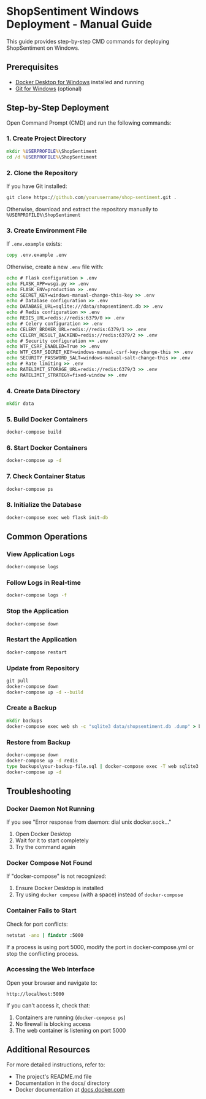 # ShopSentiment Windows Deployment - Manual Guide

This guide provides step-by-step CMD commands for deploying ShopSentiment on Windows.

## Prerequisites

- [Docker Desktop for Windows](https://www.docker.com/products/docker-desktop) installed and running
- [Git for Windows](https://git-scm.com/download/win) (optional)

## Step-by-Step Deployment

Open Command Prompt (CMD) and run the following commands:

### 1. Create Project Directory

```cmd
mkdir %USERPROFILE%\ShopSentiment
cd /d %USERPROFILE%\ShopSentiment
```

### 2. Clone the Repository

If you have Git installed:

```cmd
git clone https://github.com/yourusername/shop-sentiment.git .
```

Otherwise, download and extract the repository manually to `%USERPROFILE%\ShopSentiment`

### 3. Create Environment File

If `.env.example` exists:

```cmd
copy .env.example .env
```

Otherwise, create a new `.env` file with:

```cmd
echo # Flask configuration > .env
echo FLASK_APP=wsgi.py >> .env
echo FLASK_ENV=production >> .env
echo SECRET_KEY=windows-manual-change-this-key >> .env
echo # Database configuration >> .env
echo DATABASE_URL=sqlite:///data/shopsentiment.db >> .env
echo # Redis configuration >> .env
echo REDIS_URL=redis://redis:6379/0 >> .env
echo # Celery configuration >> .env
echo CELERY_BROKER_URL=redis://redis:6379/1 >> .env
echo CELERY_RESULT_BACKEND=redis://redis:6379/2 >> .env
echo # Security configuration >> .env
echo WTF_CSRF_ENABLED=True >> .env
echo WTF_CSRF_SECRET_KEY=windows-manual-csrf-key-change-this >> .env
echo SECURITY_PASSWORD_SALT=windows-manual-salt-change-this >> .env
echo # Rate limiting >> .env
echo RATELIMIT_STORAGE_URL=redis://redis:6379/3 >> .env
echo RATELIMIT_STRATEGY=fixed-window >> .env
```

### 4. Create Data Directory

```cmd
mkdir data
```

### 5. Build Docker Containers

```cmd
docker-compose build
```

### 6. Start Docker Containers

```cmd
docker-compose up -d
```

### 7. Check Container Status

```cmd
docker-compose ps
```

### 8. Initialize the Database

```cmd
docker-compose exec web flask init-db
```

## Common Operations

### View Application Logs

```cmd
docker-compose logs
```

### Follow Logs in Real-time

```cmd
docker-compose logs -f
```

### Stop the Application

```cmd
docker-compose down
```

### Restart the Application

```cmd
docker-compose restart
```

### Update from Repository

```cmd
git pull
docker-compose down
docker-compose up -d --build
```

### Create a Backup

```cmd
mkdir backups
docker-compose exec web sh -c "sqlite3 data/shopsentiment.db .dump" > backups\backup-%date:~-4,4%%date:~-7,2%%date:~-10,2%.sql
```

### Restore from Backup

```cmd
docker-compose down
docker-compose up -d redis
type backups\your-backup-file.sql | docker-compose exec -T web sqlite3 data/shopsentiment.db
docker-compose up -d
```

## Troubleshooting

### Docker Daemon Not Running

If you see "Error response from daemon: dial unix docker.sock..."

1. Open Docker Desktop
2. Wait for it to start completely
3. Try the command again

### Docker Compose Not Found

If "docker-compose" is not recognized:

1. Ensure Docker Desktop is installed
2. Try using `docker compose` (with a space) instead of `docker-compose`

### Container Fails to Start

Check for port conflicts:

```cmd
netstat -ano | findstr :5000
```

If a process is using port 5000, modify the port in docker-compose.yml or stop the conflicting process.

### Accessing the Web Interface

Open your browser and navigate to:

```
http://localhost:5000
```

If you can't access it, check that:
1. Containers are running (`docker-compose ps`)
2. No firewall is blocking access
3. The web container is listening on port 5000

## Additional Resources

For more detailed instructions, refer to:
- The project's README.md file
- Documentation in the docs/ directory
- Docker documentation at [docs.docker.com](https://docs.docker.com/) 